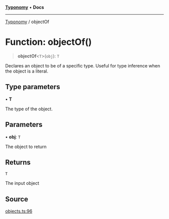 [**Typonomy**](../README.md) • **Docs**

***

[Typonomy](../globals.md) / objectOf

# Function: objectOf()

> **objectOf**\<`T`\>(`obj`): `T`

Declares an object to be of a specific type.
Useful for type inference when the object is a literal.

## Type parameters

• **T**

The type of the object.

## Parameters

• **obj**: `T`

The object to return

## Returns

`T`

The input object

## Source

[objects.ts:96](https://github.com/softcraft-development/typonomy/blob/71207c5f8a51cd78ebdeff79293f44e522cae748/src/objects.ts#L96)
